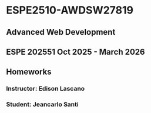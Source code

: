 # ESPE2510-AWDSW27819
## Advanced Web Development 
## ESPE 202551 Oct 2025 - March 2026
## Homeworks
### Instructor: Edison Lascano
### Student: Jeancarlo Santi
